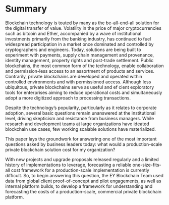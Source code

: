 # Summary 

Blockchain technology is touted by many as the be-all-end-all solution for the digital transfer of value. Volatility in the price of major cryptocurrencies such as bitcoin and Ether, accompanied by a wave of institutional investments primarily from the banking industry, has continued to fuel widespread participation in a market once dominated and controlled by cryptographers and engineers. Today, solutions are being built to experiment with payments, supply chain management and provenance, identity management, property rights and post-trade settlement.
Public blockchains, the most common form of the technology, enable collaboration and permission-less access to an assortment of products and services. Contrarily, private blockchains are developed and operated within controlled environments and with permissioned access. Although less ubiquitous, private blockchains serve as useful and ef cient exploratory tools for enterprises aiming to reduce operational costs and simultaneously adopt a more digitized approach to processing transactions.

Despite the technology’s popularity, particularly as it relates to corporate adoption, several basic questions remain unanswered at the institutional level, driving skepticism and resistance from business managers. While research and development teams at large organizations have ideated blockchain use cases, few working scalable solutions have materialized.

This paper lays the groundwork for answering one of the most important questions asked by business leaders today: what would a production-scale private blockchain solution cost for my organization?

With new projects and upgrade proposals released regularly and a limited history of implementations to leverage, forecasting a reliable one-size-fits-all cost framework for a production-scale implementation is currently difficult. So, to begin answering this question, the EY Blockchain Team used data from global client proof-of-concept and pilot engagements, as well as internal platform builds, to develop a framework for understanding and forecasting the costs of a production-scale, commercial private blockchain platform.
